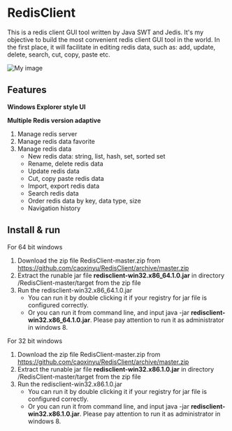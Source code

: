 # RedisClient

This is a redis client GUI tool written by Java SWT and Jedis. It's my objective to build the most convenient redis client GUI tool in the world. In the first place, it will facilitate in editing redis data, such as: add, update, delete, search, cut, copy, paste etc.

![My image](https://github.com/caoxinyu/RedisClient/raw/master/src/main/resources/screen.png)

## Features

**Windows Explorer style UI**

**Multiple Redis version adaptive**

 1. Manage redis server
 2. Manage redis data favorite
 3. Manage redis data
 	* New redis data: string, list, hash, set, sorted set
 	* Rename, delete redis data
 	* Update redis data
 	* Cut, copy paste redis data
 	* Import, export redis data
 	* Search redis data
 	* Order redis data by key, data type, size
 	* Navigation history

 	
 ## Install & run
 
 For 64 bit windows
 1. Download the zip file RedisClient-master.zip from https://github.com/caoxinyu/RedisClient/archive/master.zip
 2. Extract the runable jar file **redisclient-win32.x86_64.1.0.jar** in directory /RedisClient-master/target from the zip file
 3. Run the redisclient-win32.x86_64.1.0.jar
 	* You can run it by double clicking it if your registry for jar file is configured correctly.
 	* Or you can run it from command line, and input java -jar **redisclient-win32.x86_64.1.0.jar**. Please pay attention to run it as administrator in windows 8.
 	
 For 32 bit windows
 1. Download the zip file RedisClient-master.zip from https://github.com/caoxinyu/RedisClient/archive/master.zip
 2. Extract the runable jar file **redisclient-win32.x86.1.0.jar** in directory /RedisClient-master/target from the zip file
 3. Run the redisclient-win32.x86.1.0.jar
 	* You can run it by double clicking it if your registry for jar file is configured correctly.
 	* Or you can run it from command line, and input java -jar **redisclient-win32.x86.1.0.jar**. Please pay attention to run it as administrator in windows 8.